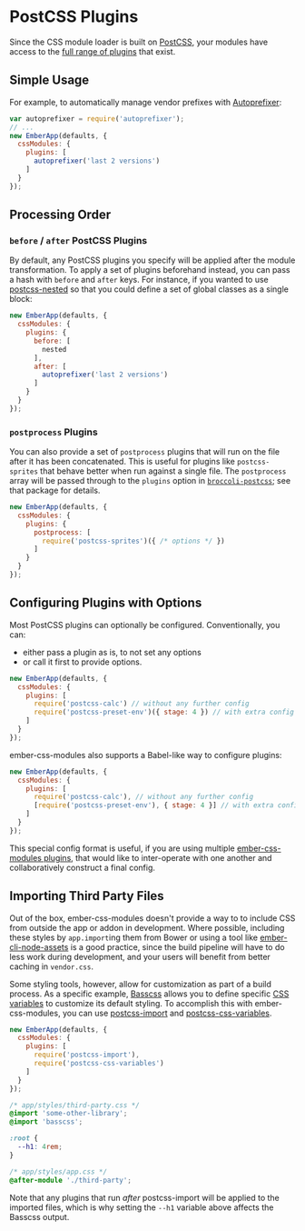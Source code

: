 # PostCSS Plugins

Since the CSS module loader is built on [PostCSS](https://github.com/postcss/postcss), your modules have access to the [full range of plugins](http://postcss.parts/) that exist.

## Simple Usage

For example, to automatically manage vendor prefixes with [Autoprefixer](https://github.com/postcss/autoprefixer):

```js
var autoprefixer = require('autoprefixer');
// ...
new EmberApp(defaults, {
  cssModules: {
    plugins: [
      autoprefixer('last 2 versions')
    ]
  }
});
```

## Processing Order

### `before` / `after` PostCSS Plugins

By default, any PostCSS plugins you specify will be applied after the module transformation. To apply a set of plugins beforehand instead, you can pass a hash with `before` and `after` keys. For instance, if you wanted to use [postcss-nested](https://github.com/postcss/postcss-nested) so that you could define a set of global classes as a single block:

```js
new EmberApp(defaults, {
  cssModules: {
    plugins: {
      before: [
        nested
      ],
      after: [
        autoprefixer('last 2 versions')
      ]
    }
  }
});
```

### `postprocess` Plugins

You can also provide a set of `postprocess` plugins that will run on the file after it has been concatenated.  This is useful for plugins like `postcss-sprites` that behave better when run against a single file. The `postprocess` array will be passed through to the `plugins` option in [`broccoli-postcss`](https://github.com/jeffjewiss/broccoli-postcss#broccolipostcsstree-options); see that package for details.

```javascript
new EmberApp(defaults, {
  cssModules: {
    plugins: {
      postprocess: [
        require('postcss-sprites')({ /* options */ })
      ]
    }
  }
});
```

## Configuring Plugins with Options

Most PostCSS plugins can optionally be configured. Conventionally, you can:

- either pass a plugin as is, to not set any options
- or call it first to provide options.

```javascript
new EmberApp(defaults, {
  cssModules: {
    plugins: [
      require('postcss-calc') // without any further config
      require('postcss-preset-env')({ stage: 4 }) // with extra config
    ]
  }
});
```

ember-css-modules also supports a Babel-like way to configure plugins:

```javascript
new EmberApp(defaults, {
  cssModules: {
    plugins: [
      require('postcss-calc'), // without any further config
      [require('postcss-preset-env'), { stage: 4 }] // with extra config
    ]
  }
});
```

This special config format is useful, if you are using multiple
[ember-css-modules plugins](./PLUGINS.md), that would like to inter-operate with
one another and collaboratively construct a final config.

## Importing Third Party Files

Out of the box, ember-css-modules doesn't provide a way to to include CSS from outside the app or addon in development. Where possible, including these styles by `app.import`ing them from Bower or using a tool like [ember-cli-node-assets](https://github.com/dfreeman/ember-cli-node-assets) is a good practice, since the build pipeline will have to do less work during development, and your users will benefit from better caching in `vendor.css`.

Some styling tools, however, allow for customization as part of a build process. As a specific example, [Basscss](http://www.basscss.com/) allows you to define specific [CSS variables](https://developer.mozilla.org/en-US/docs/Web/CSS/Using_CSS_variables) to customize its default styling. To accomplish this with ember-css-modules, you can use [postcss-import](https://github.com/postcss/postcss-import) and [postcss-css-variables](https://github.com/MadLittleMods/postcss-css-variables).

```js
new EmberApp(defaults, {
  cssModules: {
    plugins: [
      require('postcss-import'),
      require('postcss-css-variables')
    ]
  }
});
```

```css
/* app/styles/third-party.css */
@import 'some-other-library';
@import 'basscss';

:root {
  --h1: 4rem;
}
```

```css
/* app/styles/app.css */
@after-module './third-party';
```

Note that any plugins that run _after_ postcss-import will be applied to the imported files, which is why setting the `--h1` variable above affects the Basscss output.

